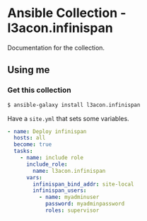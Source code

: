 # Ansible Collection - l3acon.infinispan

Documentation for the collection.

## Using me
### Get this collection
```bash
$ ansible-galaxy install l3acon.infinispan
```

Have a `site.yml` that sets some variables.

```yaml
- name: Deploy infinispan
  hosts: all
  become: true
  tasks:
    - name: include role
      include_role: 
        name: l3acon.infinispan
      vars:
        infinispan_bind_addr: site-local
        infinispan_users: 
          - name: myadminuser
            password: myadminpassword
            roles: supervisor
```
